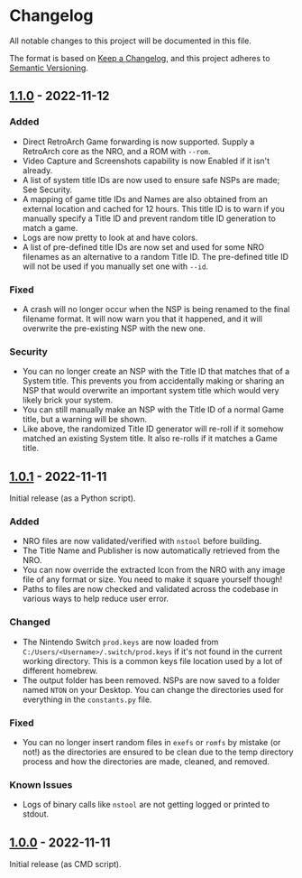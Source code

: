 # Changelog

All notable changes to this project will be documented in this file.

The format is based on [Keep a Changelog](https://keepachangelog.com/en/1.0.0/),
and this project adheres to [Semantic Versioning](https://semver.org/spec/v2.0.0.html).

## [1.1.0] - 2022-11-12

### Added

- Direct RetroArch Game forwarding is now supported. Supply a RetroArch core as the NRO, and a ROM with `--rom`.
- Video Capture and Screenshots capability is now Enabled if it isn't already.
- A list of system title IDs are now used to ensure safe NSPs are made; See Security.
- A mapping of game title IDs and Names are also obtained from an external location and cached for 12 hours.
  This title ID is to warn if you manually specify a Title ID and prevent random title ID generation to match a game.
- Logs are now pretty to look at and have colors.
- A list of pre-defined title IDs are now set and used for some NRO filenames as an alternative to a random Title ID.
  The pre-defined title ID will not be used if you manually set one with `--id`.

### Fixed

- A crash will no longer occur when the NSP is being renamed to the final filename format. It will now warn you that it
  happened, and it will overwrite the pre-existing NSP with the new one.

### Security

- You can no longer create an NSP with the Title ID that matches that of a System title. This prevents you from
  accidentally making or sharing an NSP that would overwrite an important system title which would very likely brick
  your system.
- You can still manually make an NSP with the Title ID of a normal Game title, but a warning will be shown.
- Like above, the randomized Title ID generator will re-roll if it somehow matched an existing System title.
  It also re-rolls if it matches a Game title.

## [1.0.1] - 2022-11-11

Initial release (as a Python script).

### Added

- NRO files are now validated/verified with `nstool` before building.
- The Title Name and Publisher is now automatically retrieved from the NRO.
- You can now override the extracted Icon from the NRO with any image file of any format or size.
  You need to make it square yourself though!
- Paths to files are now checked and validated across the codebase in various ways to help reduce user error.

### Changed

- The Nintendo Switch `prod.keys` are now loaded from `C:/Users/<Username>/.switch/prod.keys` if it's not found in the
  current working directory. This is a common keys file location used by a lot of different homebrew.
- The output folder has been removed. NSPs are now saved to a folder named `NTON` on your Desktop.
  You can change the directories used for everything in the `constants.py` file.

### Fixed

- You can no longer insert random files in `exefs` or `romfs` by mistake (or not!) as the directories are ensured to
  be clean due to the temp directory process and how the directories are made, cleaned, and removed.

### Known Issues

- Logs of binary calls like `nstool` are not getting logged or printed to stdout.

## [1.0.0] - 2022-11-11

Initial release (as CMD script).

[1.1.0]: https://github.com/rlaphoenix/nton/releases/tag/v1.1.0
[1.0.1]: https://github.com/rlaphoenix/nton/releases/tag/v1.0.1
[1.0.0]: https://github.com/rlaphoenix/nton/releases/tag/v1.0.0
